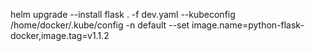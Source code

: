 helm upgrade --install  flask  .  -f dev.yaml --kubeconfig /home/docker/.kube/config  -n default --set image.name=python-flask-docker,image.tag=v1.1.2

